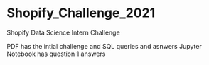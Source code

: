 # Shopify_Challenge_2021
Shopify Data Science Intern Challenge

PDF has the intial challenge and SQL queries and asnwers
Jupyter Notebook has question 1 answers
